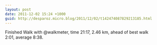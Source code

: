 ```yaml
---
layout: post
date: 2011-12-02 15:24 +1000
guid: http://desparoz.micro.blog/2011/12/02/t142474087829213185.html
---
```

Finished Walk with @walkmeter, time 21:17, 2.46 km, ahead of best walk 2:01, average 8:38.
